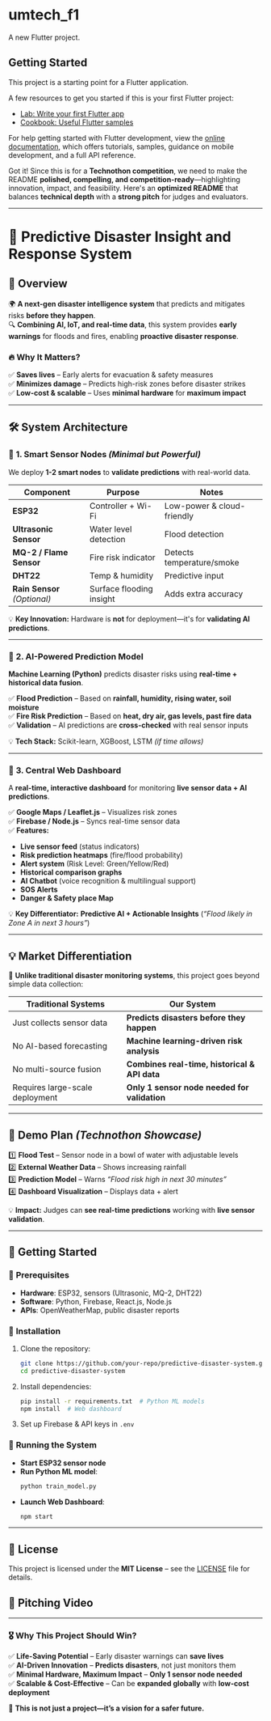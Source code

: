# umtech_f1

A new Flutter project.

## Getting Started

This project is a starting point for a Flutter application.

A few resources to get you started if this is your first Flutter project:

- [Lab: Write your first Flutter app](https://docs.flutter.dev/get-started/codelab)
- [Cookbook: Useful Flutter samples](https://docs.flutter.dev/cookbook)

For help getting started with Flutter development, view the
[online documentation](https://docs.flutter.dev/), which offers tutorials,
samples, guidance on mobile development, and a full API reference.

Got it! Since this is for a **Technothon competition**, we need to make the README **polished, compelling, and competition-ready**—highlighting innovation, impact, and feasibility. Here's an **optimized README** that balances **technical depth** with a **strong pitch** for judges and evaluators.  

---

# 🚀 Predictive Disaster Insight and Response System  

## 🎯 **Overview**  
🌍 **A next-gen disaster intelligence system** that predicts and mitigates risks **before they happen**.  
🔍 **Combining AI, IoT, and real-time data**, this system provides **early warnings** for floods and fires, enabling **proactive disaster response**.  

### 🔥 **Why It Matters?**  
✅ **Saves lives** – Early alerts for evacuation & safety measures  
✅ **Minimizes damage** – Predicts high-risk zones before disaster strikes  
✅ **Low-cost & scalable** – Uses **minimal hardware** for **maximum impact**  

---

## 🛠️ **System Architecture**  
### 🔹 **1. Smart Sensor Nodes** *(Minimal but Powerful)*  
We deploy **1-2 smart nodes** to **validate predictions** with real-world data.  

| Component | Purpose | Notes |  
|-----------|---------|-------|  
| **ESP32** | Controller + Wi-Fi | Low-power & cloud-friendly |  
| **Ultrasonic Sensor** | Water level detection | Flood detection |  
| **MQ-2 / Flame Sensor** | Fire risk indicator | Detects temperature/smoke |  
| **DHT22** | Temp & humidity | Predictive input |  
| **Rain Sensor** *(Optional)* | Surface flooding insight | Adds extra accuracy |  

💡 **Key Innovation:** Hardware is **not** for deployment—it's for **validating AI predictions**.  

---

### 🔹 **2. AI-Powered Prediction Model**  
**Machine Learning (Python)** predicts disaster risks using **real-time + historical data fusion**.  

✅ **Flood Prediction** – Based on **rainfall, humidity, rising water, soil moisture**  
✅ **Fire Risk Prediction** – Based on **heat, dry air, gas levels, past fire data**  
✅ **Validation** – AI predictions are **cross-checked** with real sensor inputs  

💡 **Tech Stack:** Scikit-learn, XGBoost, LSTM *(if time allows)*  

---

### 🔹 **3. Central Web Dashboard**  
A **real-time, interactive dashboard** for monitoring **live sensor data + AI predictions**.  

✅ **Google Maps / Leaflet.js** – Visualizes risk zones  
✅ **Firebase / Node.js** – Syncs real-time sensor data  
✅ **Features:**  
- **Live sensor feed** (status indicators)  
- **Risk prediction heatmaps** (fire/flood probability)  
- **Alert system** (Risk Level: Green/Yellow/Red)  
- **Historical comparison graphs**  
- **AI Chatbot** (voice recognition & multilingual support)  
- **SOS Alerts**  
- **Danger & Safety place Map**  

💡 **Key Differentiator:** **Predictive AI + Actionable Insights** (*“Flood likely in Zone A in next 3 hours”*)  

---

## 💡 **Market Differentiation**  
🚀 **Unlike traditional disaster monitoring systems**, this project goes beyond simple data collection:  

| Traditional Systems | Our System |  
|--------------------|------------|  
| Just collects sensor data | **Predicts disasters before they happen** |  
| No AI-based forecasting | **Machine learning-driven risk analysis** |  
| No multi-source fusion | **Combines real-time, historical & API data** |  
| Requires large-scale deployment | **Only 1 sensor node needed for validation** |  

---

## 🧪 **Demo Plan** *(Technothon Showcase)*  
1️⃣ **Flood Test** – Sensor node in a bowl of water with adjustable levels  
2️⃣ **External Weather Data** – Shows increasing rainfall  
3️⃣ **Prediction Model** – Warns *“Flood risk high in next 30 minutes”*  
4️⃣ **Dashboard Visualization** – Displays data + alert  

💡 **Impact:** Judges can **see real-time predictions** working with **live sensor validation**.  

---

## 🚀 **Getting Started**  
### 🔹 **Prerequisites**  
- **Hardware**: ESP32, sensors (Ultrasonic, MQ-2, DHT22)  
- **Software**: Python, Firebase, React.js, Node.js  
- **APIs**: OpenWeatherMap, public disaster reports  

### 🔹 **Installation**  
1. Clone the repository:  
   ```bash
   git clone https://github.com/your-repo/predictive-disaster-system.git
   cd predictive-disaster-system
   ```  
2. Install dependencies:  
   ```bash
   pip install -r requirements.txt  # Python ML models  
   npm install  # Web dashboard  
   ```  
3. Set up Firebase & API keys in `.env`  

### 🔹 **Running the System**  
- **Start ESP32 sensor node**  
- **Run Python ML model**:  
  ```bash
  python train_model.py
  ```  
- **Launch Web Dashboard**:  
  ```bash
  npm start
  ```  

---

## 📜 **License**  
This project is licensed under the **MIT License** – see the [LICENSE](LICENSE) file for details.  

## 📧 **Pitching Video**  
 

---

### 🎖️ **Why This Project Should Win?**  
✅ **Life-Saving Potential** – Early disaster warnings can **save lives**  
✅ **AI-Driven Innovation** – **Predicts disasters**, not just monitors them  
✅ **Minimal Hardware, Maximum Impact** – **Only 1 sensor node needed**  
✅ **Scalable & Cost-Effective** – Can be **expanded globally** with **low-cost deployment**  

🚀 **This is not just a project—it’s a vision for a safer future.**  
